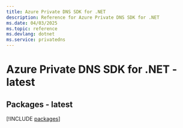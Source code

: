 ```yaml
---
title: Azure Private DNS SDK for .NET
description: Reference for Azure Private DNS SDK for .NET
ms.date: 04/03/2025
ms.topic: reference
ms.devlang: dotnet
ms.service: privatedns
---
```

# Azure Private DNS SDK for .NET - latest
## Packages - latest
[!INCLUDE [packages](private-dns-index.md)]